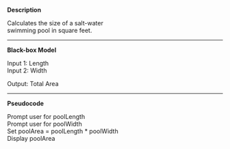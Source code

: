 **Description**

Calculates the size of a salt-water  
swimming pool in square feet.

********************************************

**Black-box Model**

Input 1: Length  
Input 2: Width

Output: Total Area

********************************************

**Pseudocode**

Prompt user for poolLength  
Prompt user for poolWidth  
Set poolArea = poolLength * poolWidth  
Display poolArea
